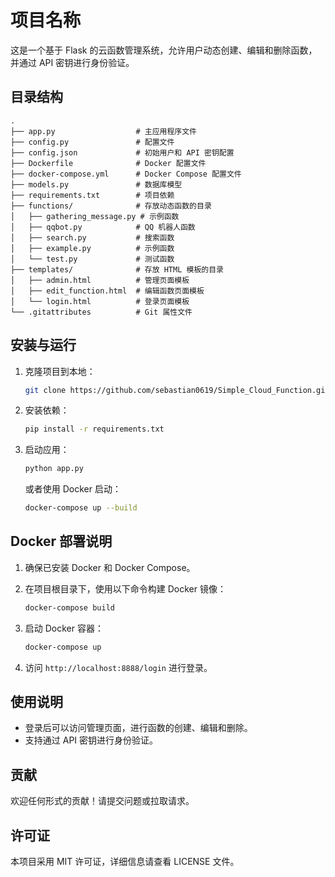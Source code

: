 # 项目名称

这是一个基于 Flask 的云函数管理系统，允许用户动态创建、编辑和删除函数，并通过 API 密钥进行身份验证。

## 目录结构

```
.
├── app.py                  # 主应用程序文件
├── config.py               # 配置文件
├── config.json             # 初始用户和 API 密钥配置
├── Dockerfile              # Docker 配置文件
├── docker-compose.yml      # Docker Compose 配置文件
├── models.py               # 数据库模型
├── requirements.txt        # 项目依赖
├── functions/              # 存放动态函数的目录
│   ├── gathering_message.py # 示例函数
│   ├── qqbot.py            # QQ 机器人函数
│   ├── search.py           # 搜索函数
│   ├── example.py          # 示例函数
│   └── test.py             # 测试函数
├── templates/              # 存放 HTML 模板的目录
│   ├── admin.html          # 管理页面模板
│   ├── edit_function.html  # 编辑函数页面模板
│   └── login.html          # 登录页面模板
└── .gitattributes          # Git 属性文件
```

## 安装与运行

1. 克隆项目到本地：

   ```bash
   git clone https://github.com/sebastian0619/Simple_Cloud_Function.git && cd Simple_Cloud_Function
   ```

2. 安装依赖：

   ```bash
   pip install -r requirements.txt
   ```

3. 启动应用：

   ```bash
   python app.py
   ```

   或者使用 Docker 启动：

   ```bash
   docker-compose up --build
   ```

## Docker 部署说明

1. 确保已安装 Docker 和 Docker Compose。
2. 在项目根目录下，使用以下命令构建 Docker 镜像：

   ```bash
   docker-compose build
   ```

3. 启动 Docker 容器：

   ```bash
   docker-compose up
   ```

4. 访问 `http://localhost:8888/login` 进行登录。

## 使用说明

- 登录后可以访问管理页面，进行函数的创建、编辑和删除。
- 支持通过 API 密钥进行身份验证。

## 贡献

欢迎任何形式的贡献！请提交问题或拉取请求。

## 许可证

本项目采用 MIT 许可证，详细信息请查看 LICENSE 文件。
